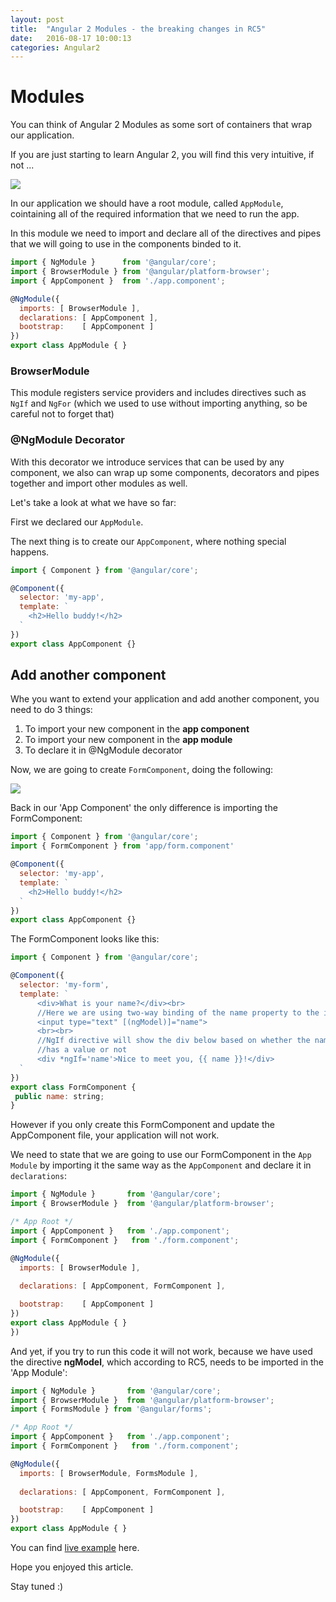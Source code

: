```yaml
---
layout: post
title:  "Angular 2 Modules - the breaking changes in RC5"
date:   2016-08-17 10:00:13
categories: Angular2
---
```


# Modules

You can think of Angular 2 Modules as some sort of containers that wrap our application.

If you are just starting to learn Angular 2, you will find this very intuitive, if not ...

<img src="{{ site.baseurl }}/images/QKl50Nv.gif">

In our application we should have a root module, called `AppModule`, cointaining all of the required information that we need to run the app.

In this module we need to import and declare all of the directives and pipes that we will going to use in the components binded to it.

``` javascript
import { NgModule }      from '@angular/core';
import { BrowserModule } from '@angular/platform-browser';
import { AppComponent }  from './app.component';

@NgModule({
  imports: [ BrowserModule ],
  declarations: [ AppComponent ],
  bootstrap:    [ AppComponent ]
})
export class AppModule { }
```

### BrowserModule

This module registers service providers and includes directives such as `NgIf` and `NgFor` (which we used to use without importing anything, so be careful not to forget that)

### @NgModule Decorator

With this decorator we introduce services that can be used by any component, we also can wrap up some components, decorators and pipes together and import other modules as well.

Let's take a look at what we have so far:

First we declared our `AppModule`.

The next thing is to create our `AppComponent`, where nothing special happens.

``` javascript
import { Component } from '@angular/core';

@Component({
  selector: 'my-app',
  template: `
    <h2>Hello buddy!</h2>
  `
})
export class AppComponent {}
```

## Add another component

Whe you want to extend your application and add another component, you need to do 3 things:

1. To import your new component in the **app component**
2. To import your new component in the **app module** 
3. To declare it in @NgModule decorator

Now, we are going to create `FormComponent`, doing the following:

<img src="{{ site.baseurl }}/images/formComponent.gif">

Back in our 'App Component' the only difference is importing the FormComponent:

``` javascript
import { Component } from '@angular/core';
import { FormComponent } from 'app/form.component'

@Component({
  selector: 'my-app',
  template: `
    <h2>Hello buddy!</h2>
  `
})
export class AppComponent {}
```

The FormComponent looks like this:

``` javascript
import { Component } from '@angular/core';

@Component({
  selector: 'my-form',
  template: `
      <div>What is your name?</div><br>
      //Here we are using two-way binding of the name property to the input
      <input type="text" [(ngModel)]="name">
      <br><br>
      //NgIf directive will show the div below based on whether the name property 
      //has a value or not
      <div *ngIf='name'>Nice to meet you, {{ name }}!</div>
  `
})
export class FormComponent {
 public name: string;
}
```

However if you only create this FormComponent and update the AppComponent file, your application will not work.

We need to state that we are going to use our FormComponent in the `App Module` by importing it the same way as the `AppComponent` and declare it in `declarations`:

``` javascript
import { NgModule }       from '@angular/core';
import { BrowserModule }  from '@angular/platform-browser';

/* App Root */
import { AppComponent }   from './app.component';
import { FormComponent }   from './form.component';

@NgModule({
  imports: [ BrowserModule ],
  
  declarations: [ AppComponent, FormComponent ],

  bootstrap:    [ AppComponent ]
})
export class AppModule { }
})
```

And yet, if you try to run this code it will not work, because we have used the directive **ngModel**, which according to RC5, needs to be imported in the 'App Module':

``` javascript
import { NgModule }       from '@angular/core';
import { BrowserModule }  from '@angular/platform-browser';
import { FormsModule } from '@angular/forms';

/* App Root */
import { AppComponent }   from './app.component';
import { FormComponent }   from './form.component';

@NgModule({
  imports: [ BrowserModule, FormsModule ],
  
  declarations: [ AppComponent, FormComponent ],

  bootstrap:    [ AppComponent ]
})
export class AppModule { }
```

You can find [live example](http://plnkr.co/edit/iGwSjPdcO5hm0hI1e7wD?p=preview) here.

Hope you enjoyed this article.

Stay tuned :)